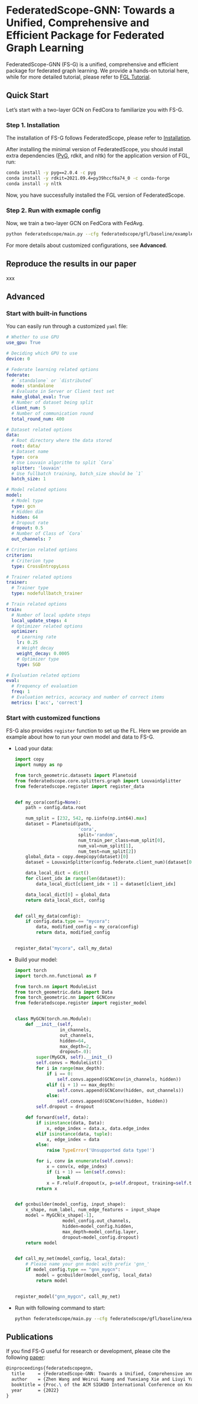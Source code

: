 # FederatedScope-GNN: Towards a Unified, Comprehensive and Efficient Package for Federated Graph Learning

FederatedScope-GNN (FS-G) is a unified, comprehensive and efficient package for federated graph learning.  We provide a hands-on tutorial here, while for more detailed tutorial, please refer to [FGL Tutorial](https://federatedscope.io/docs/graph/).

## Quick Start

Let’s start with a two-layer GCN on FedCora to familiarize you with FS-G.

### Step 1. Installation

The installation of FS-G follows FederatedScope, please refer to [Installation](https://github.com/alibaba/FederatedScope#step-1-installation).

After installing the minimal version of FederatedScope, you should install extra dependencies ([PyG](https://github.com/pyg-team/pytorch_geometric), rdkit, and nltk) for the application version of FGL, run:

```bash
conda install -y pyg==2.0.4 -c pyg
conda install -y rdkit=2021.09.4=py39hccf6a74_0 -c conda-forge
conda install -y nltk
```

Now, you have successfully installed the FGL version of FederatedScope.

### Step 2. Run with exmaple config

Now, we train a two-layer GCN on FedCora with FedAvg.

```bash
python federatedscope/main.py --cfg federatedscope/gfl/baseline/example.yaml
```

For more details about customized configurations, see **Advanced**.

## Reproduce the results in our paper

xxx

## Advanced

### Start with built-in functions

You can easily run through a customized `yaml` file:

```yaml
# Whether to use GPU
use_gpu: True

# Deciding which GPU to use
device: 0

# Federate learning related options
federate:
  # `standalone` or `distributed`
  mode: standalone
  # Evaluate in Server or Client test set
  make_global_eval: True
  # Number of dataset being split
  client_num: 5
  # Number of communication round
  total_round_num: 400

# Dataset related options
data:
  # Root directory where the data stored
  root: data/
  # Dataset name
  type: cora
  # Use Louvain algorithm to split `Cora`
  splitter: 'louvain'
  # Use fullbatch training, batch_size should be `1`
  batch_size: 1

# Model related options
model:
  # Model type
  type: gcn
  # Hidden dim
  hidden: 64
  # Dropout rate
  dropout: 0.5
  # Number of Class of `Cora`
  out_channels: 7

# Criterion related options
criterion:
  # Criterion type
  type: CrossEntropyLoss

# Trainer related options
trainer:
  # Trainer type
  type: nodefullbatch_trainer

# Train related options
train:
  # Number of local update steps
  local_update_steps: 4
  # Optimizer related options
  optimizer:
    # Learning rate
    lr: 0.25
    # Weight decay
    weight_decay: 0.0005
    # Optimizer type
    type: SGD

# Evaluation related options
eval:
  # Frequency of evaluation
  freq: 1
  # Evaluation metrics, accuracy and number of correct items
  metrics: ['acc', 'correct']
```

### Start with customized functions

FS-G also provides `register` function to set up the FL. Here we provide an example about how to run your own model and data to FS-G.

* Load your data:

  ```python
  import copy
  import numpy as np
  
  from torch_geometric.datasets import Planetoid
  from federatedscope.core.splitters.graph import LouvainSplitter
  from federatedscope.register import register_data
  
  
  def my_cora(config=None):
      path = config.data.root
  
      num_split = [232, 542, np.iinfo(np.int64).max]
      dataset = Planetoid(path,
                          'cora',
                          split='random',
                          num_train_per_class=num_split[0],
                          num_val=num_split[1],
                          num_test=num_split[2])
      global_data = copy.deepcopy(dataset)[0]
      dataset = LouvainSplitter(config.federate.client_num)(dataset[0])
  
      data_local_dict = dict()
      for client_idx in range(len(dataset)):
          data_local_dict[client_idx + 1] = dataset[client_idx]
  
      data_local_dict[0] = global_data
      return data_local_dict, config
  
  
  def call_my_data(config):
      if config.data.type == "mycora":
          data, modified_config = my_cora(config)
          return data, modified_config
  
  
  register_data("mycora", call_my_data)
  
  ```

* Build your model:

  ```python
  import torch
  import torch.nn.functional as F
  
  from torch.nn import ModuleList
  from torch_geometric.data import Data
  from torch_geometric.nn import GCNConv
  from federatedscope.register import register_model
  
  
  class MyGCN(torch.nn.Module):
      def __init__(self,
                   in_channels,
                   out_channels,
                   hidden=64,
                   max_depth=2,
                   dropout=.0):
          super(MyGCN, self).__init__()
          self.convs = ModuleList()
          for i in range(max_depth):
              if i == 0:
                  self.convs.append(GCNConv(in_channels, hidden))
              elif (i + 1) == max_depth:
                  self.convs.append(GCNConv(hidden, out_channels))
              else:
                  self.convs.append(GCNConv(hidden, hidden))
          self.dropout = dropout
  
      def forward(self, data):
          if isinstance(data, Data):
              x, edge_index = data.x, data.edge_index
          elif isinstance(data, tuple):
              x, edge_index = data
          else:
              raise TypeError('Unsupported data type!')
  
          for i, conv in enumerate(self.convs):
              x = conv(x, edge_index)
              if (i + 1) == len(self.convs):
                  break
              x = F.relu(F.dropout(x, p=self.dropout, training=self.training))
          return x
  
  
  def gcnbuilder(model_config, input_shape):
      x_shape, num_label, num_edge_features = input_shape
      model = MyGCN(x_shape[-1],
                    model_config.out_channels,
                    hidden=model_config.hidden,
                    max_depth=model_config.layer,
                    dropout=model_config.dropout)
      return model
  
  
  def call_my_net(model_config, local_data):
      # Please name your gnn model with prefix 'gnn_'
      if model_config.type == "gnn_mygcn":
          model = gcnbuilder(model_config, local_data)
          return model
  
  
  register_model("gnn_mygcn", call_my_net)
  
  ```

- Run with following command to start:

  ```bash
  python federatedscope/main.py --cfg federatedscope/gfl/baseline/example.yaml data.type mycora model.type gnn_mygcn
  ```

## Publications

If you find FS-G useful for research or development, please cite the following [paper](https://arxiv.org/abs/2204.05562):

```latex
@inproceedings{federatedscopegnn,
  title     = {FederatedScope-GNN: Towards a Unified, Comprehensive and Efficient Package for Federated Graph Learning},
  author    = {Zhen Wang and Weirui Kuang and Yuexiang Xie and Liuyi Yao and Yaliang Li and Bolin Ding and Jingren Zhou},
  booktitle = {Proc.\ of the ACM SIGKDD International Conference on Knowledge Discovery and Data Mining (KDD'22)},
  year      = {2022}
}
```

